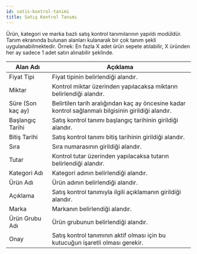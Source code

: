 ```yaml
---
id: satis-kontrol-tanimi
title: Satış Kontrol Tanımı
---
```


Ürün, kategori ve marka bazlı satış kontrol tanımılarının yapıldı modüldür. Tanım ekranında bulunan alanları kulanarak bir çok tanım şekli uygulanabilmektedir. Örnek: En fazla X adet ürün sepete atılabilir, X üründen her ay sadece 1 adet satın alınabilir şeklinde.

|Alan Adı|Açıklama|
|--|--|
|Fiyat Tipi|Fiyat tipinin belirlendiği alandır.	|
|Miktar|Kontrol miktar üzerinden yapılacaksa miktarın belirlendiği alandır.	|
|Süre (Son kaç ay) |Belirtilen tarih aralığından kaç ay öncesine kadar kontrol sağlanmalı bilgisinin girildiği alandır.|
|Başlangıç Tarihi |Satış kontrol tanımı başlangıç tarihinin girildiği alandır.|
|Bitiş Tarihi |Satış kontrol tanımı bitiş tarihinin girildiği alandır.	|
|Sıra|Sıra numarasının girildiği alandır.	|
|Tutar|Kontrol tutar üzerinden yapılacaksa tutarın belirlendiği alandır.|
|Kategori Adı |Kategori adının belirlendiği alandır.	|
|Ürün Adı |Ürün adının belirlendiği alandır.	|
|Açıklama|Satış kontrol tanımıyla ilgili açıklamanın girildiği alandır.|
|Marka|Markanın belirlendiği alandır.	|
|Ürün Grubu Adı |Ürün grubunun belirlendiği alandır.|
|Onay|Satış kontrol tanımının aktif olması için bu kutucuğun işaretli olması gerekir.|
